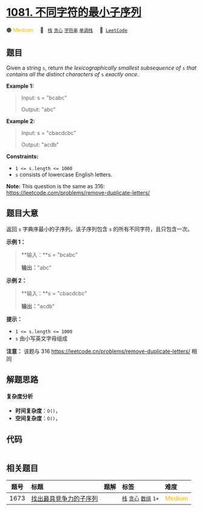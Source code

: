 # [1081. 不同字符的最小子序列](https://leetcode.com/problems/smallest-subsequence-of-distinct-characters)

🟠 <font color=#ffb800>Medium</font>&emsp; 🔖&ensp; [`栈`](/tag/stack.md) [`贪心`](/tag/greedy.md) [`字符串`](/tag/string.md) [`单调栈`](/tag/monotonic-stack.md)&emsp; 🔗&ensp;[`LeetCode`](https://leetcode.com/problems/smallest-subsequence-of-distinct-characters)

## 题目

Given a string `s`, return _the_ _lexicographically smallest_ _subsequence_
_of_ `s` _that contains all the distinct characters of_ `s` _exactly once_.



**Example 1:**

> Input: s = "bcabc"
> 
> Output: "abc"

**Example 2:**

> Input: s = "cbacdcbc"
> 
> Output: "acdb"

**Constraints:**

  * `1 <= s.length <= 1000`
  * `s` consists of lowercase English letters.



**Note:** This question is the same as 316:
<https://leetcode.com/problems/remove-duplicate-letters/>


## 题目大意

返回 `s` 字典序最小的子序列，该子序列包含 `s` 的所有不同字符，且只包含一次。



**示例 1：**

> 
> 
> 
> 
> 
> **输入：**s = "bcabc"
> 
> **输出：**"abc"
> 
> 

**示例 2：**

> 
> 
> 
> 
> 
> **输入：**s = "cbacdcbc"
> 
> **输出：**"acdb"



**提示：**

  * `1 <= s.length <= 1000`
  * `s` 由小写英文字母组成



**注意：** 该题与 316 <https://leetcode.cn/problems/remove-duplicate-letters/> 相同


## 解题思路

#### 复杂度分析

- **时间复杂度**：`O()`，
- **空间复杂度**：`O()`，

## 代码

```javascript

```

## 相关题目

<!-- prettier-ignore -->
| 题号 | 标题 | 题解 | 标签 | 难度 |
| :------: | :------ | :------: | :------ | :------ |
| 1673 | [找出最具竞争力的子序列](https://leetcode.com/problems/find-the-most-competitive-subsequence) |  |  [`栈`](/tag/stack.md) [`贪心`](/tag/greedy.md) [`数组`](/tag/array.md) `1+` | <font color=#ffb800>Medium</font> |